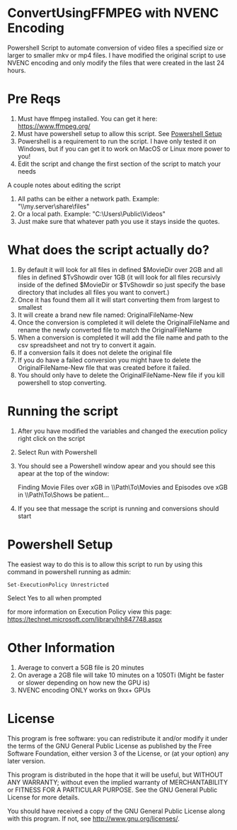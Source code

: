 # ConvertUsingFFMPEG with NVENC Encoding
Powershell Script to automate conversion of video files a specified size or larger to smaller mkv or mp4 files. I have modified the original script to use NVENC encoding and only modify the files that were created in the last 24 hours.

# Pre Reqs
1. Must have ffmpeg installed.  You can get it here: <https://www.ffmpeg.org/>
2. Must have powershell setup to allow this script.  See [Powershell Setup](https://github.com/Rocketcandy/ConvertUsingHandBreakCLI#powershell-setup)
3. Powershell is a requirement to run the script.  I have only tested it on Windows, but if you can get it to work on MacOS or Linux more power to you!
4. Edit the script and change the first section of the script to match your needs

A couple notes about editing the script

1. All paths can be either a network path.  Example: "\\\\my.server\share\files"
2. Or a local path.  Example: "C:\Users\Public\Videos"
3. Just make sure that whatever path you use it stays inside the quotes.
 
# What does the script actually do?

1. By default it will look for all files in defined $MovieDir over 2GB and all files in defined $TvShowdir over 1GB (it will look for all files recursivly inside of the defined $MovieDir or $TvShowdir so just specify the base directory that includes all files you want to convert.)
2. Once it has found them all it will start converting them from largest to smallest
3. It will create a brand new file named: OriginalFileName-New
4. Once the conversion is completed it will delete the OriginalFileName and rename the newly converted file to match the OriginalFileName
5. When a conversion is completed it will add the file name and path to the csv spreadsheet and not try to convert it again.
6. If a conversion fails it does not delete the original file
7. If you do have a failed conversion you might have to delete the OriginalFileName-New file that was created before it failed.
8. You should only have to delete the OriginalFileName-New file if you kill powershell to stop converting.

# Running the script
1. After you have modified the variables and changed the execution policy right click on the script
2. Select Run with Powershell
3. You should see a Powershell window apear and you should see this apear at the top of the window:

    Finding Movie Files over xGB in \\\\Path\To\Movies and Episodes ove xGB in \\\\Path\To\Shows be patient...

4. If you see that message the script is running and conversions should start

# Powershell Setup
The easiest way to do this is to allow this script to run by using this command in powershell running as admin:

    Set-ExecutionPolicy Unrestricted

Select Yes to all when prompted

for more information on Execution Policy view this page: <https://technet.microsoft.com/library/hh847748.aspx>

# Other Information

1. Average to convert a 5GB file is 20 minutes
2. On average a 2GB file will take 10 minutes on a 1050Ti (Might be faster or slower depending on how new the GPU is)
3. NVENC encoding ONLY works on 9xx+ GPUs

# License

This program is free software: you can redistribute it and/or modify
it under the terms of the GNU General Public License as published by
the Free Software Foundation, either version 3 of the License, or
(at your option) any later version.

This program is distributed in the hope that it will be useful,
but WITHOUT ANY WARRANTY; without even the implied warranty of
MERCHANTABILITY or FITNESS FOR A PARTICULAR PURPOSE.  See the
GNU General Public License for more details.

You should have received a copy of the GNU General Public License
along with this program.  If not, see <http://www.gnu.org/licenses/>.
